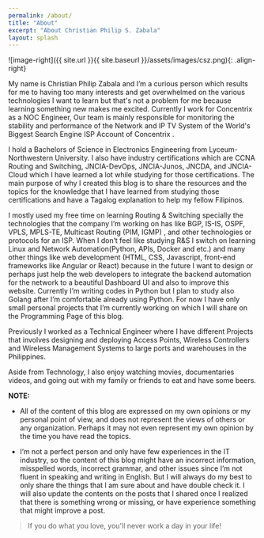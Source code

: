 ```yaml
---
permalink: /about/
title: "About"
excerpt: "About Christian Philip S. Zabala"
layout: splash
---
```

![image-right]({{ site.url }}{{ site.baseurl }}/assets/images/csz.png){: .align-right}
    
My name is Christian Philip Zabala and I’m a curious person which results for me to having too many interests and get overwhelmed on the various technologies I want to learn but that's not a problem for me because learning something new makes me excited. Currently I work for Concentrix as a NOC Engineer, Our team is mainly responsible for monitoring the stability and performance of the Network and IP TV System of the World's Biggest Search Engine ISP Account of Concentrix .


I hold a Bachelors of Science in Electronics Engineering from Lyceum-Northwestern University.
I also have industry certifications which are CCNA Routing and Switching, JNCIA-DevOps, JNCIA-Junos, JNCDA, and JNCIA-Cloud which I have learned a lot while studying for those certifications. The main purpose of why I created this blog is to share the resources and the topics for the knowledge that I have learned from studying those certifications and have a Tagalog explanation to help my fellow Filipinos. 

I mostly used my free time on learning Routing & Switching specially the technologies that the company I’m working on has like BGP, IS-IS, OSPF, VPLS, MPLS-TE, Multicast Routing (PIM, IGMP) , and other technologies or protocols for an ISP. When I don’t feel like studying R&S I switch on  learning Linux and Network Automation(Python, APIs, Docker and etc.) and many other things like web development (HTML, CSS, Javascript, front-end frameworks like Angular or React) because in the future I want to design or perhaps just help the web developers to integrate the backend automation for the network to a beautiful Dashboard UI and also to improve this website. Currently I’m writing codes in Python but I plan to study also Golang after I’m comfortable already using Python. For now I have only small personal projects that I’m currently working on which I will share on the Programming Page of this blog.

Previously I worked as a Technical Engineer where I have different Projects that involves designing and deploying Access Points, Wireless Controllers and Wireless Management Systems to large ports and warehouses in the Philippines.

Aside from Technology, I also enjoy watching movies, documentaries videos, and going out with my family or friends to eat and have some beers.

**NOTE:** 
- All of the content of this blog are expressed on my own opinions or my personal point of view, and does not represent the views of others or any organization. Perhaps it may not even represent my own opinion by the time you have read the topics.  

- I’m not a perfect person and only have few experiences in the IT industry, so the content of this blog might have an incorrect information, misspelled words, incorrect grammar, and other issues since I’m not fluent in speaking and writing in English. But I will always do my best to only share the things that I am sure about and have double check it. I will also update the contents on the posts that I shared once I realized that there is something wrong or missing, or have experience something that might improve a post.

> If you do what you love, you'll never work a day in your life!

